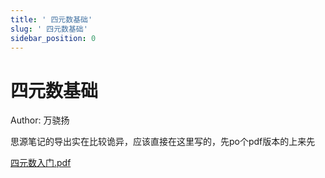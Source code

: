 ```yaml
---
title: ' 四元数基础'
slug: ' 四元数基础'
sidebar_position: 0
---
```



#  四元数基础

Author: 万骁扬

思源笔记的导出实在比较诡异，应该直接在这里写的，先po个pdf版本的上来先

[四元数入门.pdf](/assets/QabhbLK9uot9tex8hkKcJS3xnRd.pdf)

